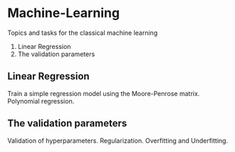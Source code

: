 # Machine-Learning
Topics and tasks for the classical machine learning

1. Linear Regression
2. The validation parameters

## Linear Regression
Train a simple regression model using the Moore-Penrose matrix. Polynomial regression.
## The validation parameters
Validation of hyperparameters. Regularization. Overfitting and Underfitting.
